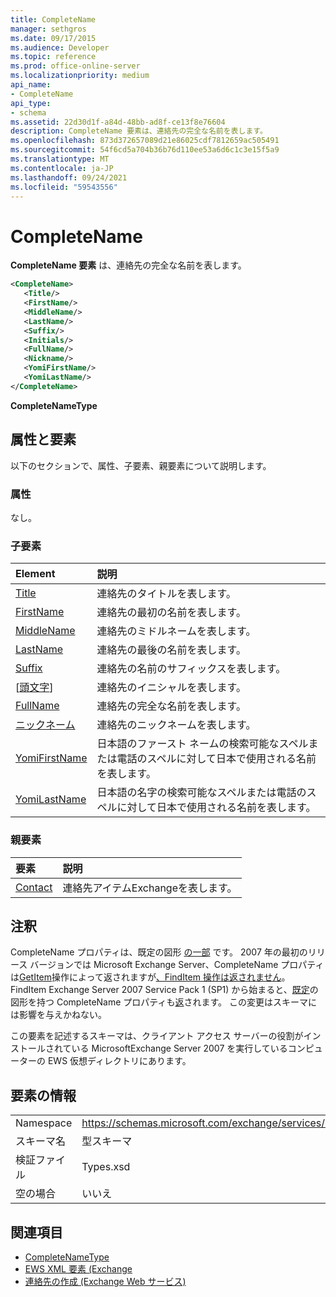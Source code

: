 ```yaml
---
title: CompleteName
manager: sethgros
ms.date: 09/17/2015
ms.audience: Developer
ms.topic: reference
ms.prod: office-online-server
ms.localizationpriority: medium
api_name:
- CompleteName
api_type:
- schema
ms.assetid: 22d30d1f-a84d-48bb-ad8f-ce13f8e76604
description: CompleteName 要素は、連絡先の完全な名前を表します。
ms.openlocfilehash: 873d372657089d21e86025cdf7812659ac505491
ms.sourcegitcommit: 54f6cd5a704b36b76d110ee53a6d6c1c3e15f5a9
ms.translationtype: MT
ms.contentlocale: ja-JP
ms.lasthandoff: 09/24/2021
ms.locfileid: "59543556"
---
```

# <a name="completename"></a>CompleteName

**CompleteName 要素** は、連絡先の完全な名前を表します。 
  
```xml
<CompleteName>
   <Title/>
   <FirstName/>
   <MiddleName/>
   <LastName/>
   <Suffix/>
   <Initials/>
   <FullName/>
   <Nickname/>
   <YomiFirstName/>
   <YomiLastName/>
</CompleteName>
```

 **CompleteNameType**
## <a name="attributes-and-elements"></a>属性と要素

以下のセクションで、属性、子要素、親要素について説明します。
  
### <a name="attributes"></a>属性

なし。
  
### <a name="child-elements"></a>子要素

|**Element**|**説明**|
|:-----|:-----|
|[Title](title.md) <br/> |連絡先のタイトルを表します。  <br/> |
|[FirstName](firstname.md) <br/> |連絡先の最初の名前を表します。  <br/> |
|[MiddleName](middlename.md) <br/> |連絡先のミドルネームを表します。  <br/> |
|[LastName](lastname.md) <br/> |連絡先の最後の名前を表します。  <br/> |
|[Suffix](suffix.md) <br/> |連絡先の名前のサフィックスを表します。  <br/> |
|[[頭文字](initials.md)] <br/> |連絡先のイニシャルを表します。  <br/> |
|[FullName](fullname.md) <br/> |連絡先の完全な名前を表します。  <br/> |
|[ニックネーム](nickname.md) <br/> |連絡先のニックネームを表します。  <br/> |
|[YomiFirstName](yomifirstname.md) <br/> |日本語のファースト ネームの検索可能なスペルまたは電話のスペルに対して日本で使用される名前を表します。  <br/> |
|[YomiLastName](yomilastname.md) <br/> |日本語の名字の検索可能なスペルまたは電話のスペルに対して日本で使用される名前を表します。  <br/> |
   
### <a name="parent-elements"></a>親要素

|**要素**|**説明**|
|:-----|:-----|
|[Contact](contact.md) <br/> |連絡先アイテムExchangeを表します。  <br/> |
   
## <a name="remarks"></a>注釈

CompleteName プロパティは、既定の図形 [の一部](https://docs.microsoft.com/dotnet/api/exchangewebservices.defaultshapenamestype?view=exchange-ews-proxy) です。 2007 年の最初のリリース バージョンでは Microsoft Exchange Server、CompleteName プロパティは[GetItem](getitem-operation.md)操作によって返されますが[、FindItem 操作は返されません](finditem-operation.md)。 FindItem Exchange Server 2007 Service Pack 1 (SP1) から始まると、[既定](finditem-operation.md)の図形を持つ CompleteName プロパティも[返](https://docs.microsoft.com/dotnet/api/exchangewebservices.defaultshapenamestype?view=exchange-ews-proxy)されます。 この変更はスキーマには影響を与えかねない。 
  
この要素を記述するスキーマは、クライアント アクセス サーバーの役割がインストールされている MicrosoftExchange Server 2007 を実行しているコンピューターの EWS 仮想ディレクトリにあります。
  
## <a name="element-information"></a>要素の情報

|||
|:-----|:-----|
|Namespace  <br/> |https://schemas.microsoft.com/exchange/services/2006/types  <br/> |
|スキーマ名  <br/> |型スキーマ  <br/> |
|検証ファイル  <br/> |Types.xsd  <br/> |
|空の場合  <br/> |いいえ  <br/> |
   
## <a name="see-also"></a>関連項目

- [CompleteNameType](https://msdn.microsoft.com/library/ExchangeWebServices.CompleteNameType.aspx)
- [EWS XML 要素 (Exchange](ews-xml-elements-in-exchange.md)
- [連絡先の作成 (Exchange Web サービス)](https://msdn.microsoft.com/library/4845917e-70d1-481c-bbd7-011ec6571789%28Office.15%29.aspx)

